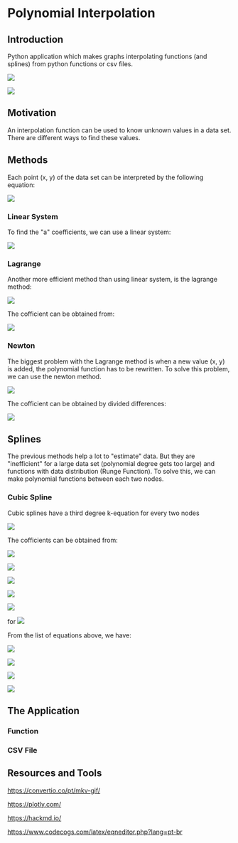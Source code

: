 # Polynomial Interpolation

## Introduction
Python application which makes graphs interpolating functions (and splines) from python functions or csv files.

![](https://i.imgur.com/HcDZxu5.gif)

![](https://i.imgur.com/ehYHIcY.gif)

## Motivation
An interpolation function can be used to know unknown values in a data set. There are different ways to find these values.

## Methods
Each point (x, y) of the data set can be interpreted by the following equation:

![](https://i.imgur.com/WlHKxoa.png)

### Linear System
To find the "a" coefficients, we can use a linear system:

![](https://i.imgur.com/o0qtSNW.png)


### Lagrange

Another more efficient method than using linear system, is the lagrange method:

![](https://i.imgur.com/AHqFBgh.png)

The cofficient can be obtained from:

![](https://i.imgur.com/pqNmyQ0.png)

### Newton
The biggest problem with the Lagrange method is when a new value (x, y) is added, the polynomial function has to be rewritten. To solve this problem, we can use the newton method.

![](https://i.imgur.com/UqFkMuv.png)

The cofficient can be obtained by divided differences:

![](https://i.imgur.com/NvGBpEk.png)

## Splines

The previous methods help a lot to "estimate" data. But they are "inefficient" for a large data set (polynomial degree gets too large) and functions with data distribution (Runge Function). To solve this, we can make polynomial functions between each two nodes.

### Cubic Spline


Cubic splines have a third degree k-equation for every two nodes

![](https://i.imgur.com/6ZwXHs8.png)

The cofficients can be obtained from:

![](https://i.imgur.com/eUGV8b4.png)

![](https://i.imgur.com/v0J42tE.png)

![](https://i.imgur.com/qC9ATV7.png)

![](https://i.imgur.com/niqmEeO.png)

![](https://i.imgur.com/p52SKkd.png)

for ![](https://i.imgur.com/QaAA9r5.png)

From the list of equations above, we have:

![](https://i.imgur.com/Qi9KwOp.png)

![](https://i.imgur.com/HGUkgdo.png)

![](https://i.imgur.com/9nxV0kB.png)

![](https://i.imgur.com/ObkWS6L.png)

## The Application

### Function

### CSV File

## Resources and Tools

https://convertio.co/pt/mkv-gif/

https://plotly.com/

https://hackmd.io/

https://www.codecogs.com/latex/eqneditor.php?lang=pt-br









